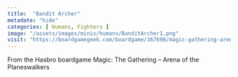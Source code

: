 ```yaml
---
title:  "Bandit Archer"
metadate: "hide"
categories: [ Humans, Fighters ]
image: "/assets/images/minis/humans/BanditArcher1.png"
visit: "https://boardgamegeek.com/boardgame/167698/magic-gathering-arena-planeswalkers"
---
```

From the Hasbro boardgame Magic: The Gathering – Arena of the Planeswalkers